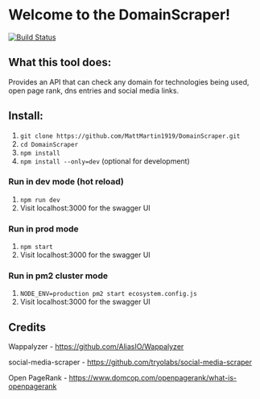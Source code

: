 # Welcome to the DomainScraper!

[![Build Status](https://travis-ci.com/MattMartin1919/DomainScraper.svg?branch=master)](https://travis-ci.com/MattMartin1919/DomainScraper)

## What this tool does:
Provides an API that can check any domain for technologies being used, open page rank, dns entries and social media links.

## Install:
1) `git clone https://github.com/MattMartin1919/DomainScraper.git`
2) `cd DomainScraper`
3) `npm install`
4) `npm install --only=dev` (optional for development)

### Run in dev mode (hot reload)
1) `npm run dev`
2) Visit localhost:3000 for the swagger UI

### Run in prod mode
1) `npm start`
2) Visit localhost:3000 for the swagger UI

### Run in pm2 cluster mode
1) `NODE_ENV=production pm2 start ecosystem.config.js`
2) Visit localhost:3000 for the swagger UI



## Credits
Wappalyzer - https://github.com/AliasIO/Wappalyzer

social-media-scraper - https://github.com/tryolabs/social-media-scraper

Open PageRank - https://www.domcop.com/openpagerank/what-is-openpagerank
